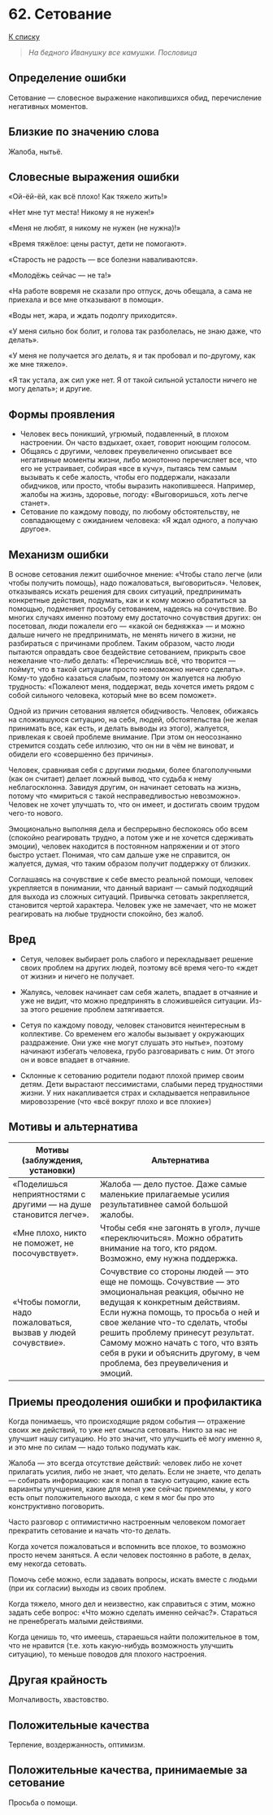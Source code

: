 # 62. Сетование

[К списку](000.md)

> *На бедного Иванушку все камушки.
Пословица*

## Определение ошибки

Сетование — словесное выражение накопившихся обид, перечисление негативных моментов.

## Близкие по значению слова

Жалоба, нытьё.

## Словесные выражения ошибки

«Ой-ёй-ёй, как всё плохо! Как тяжело жить!»

«Нет мне тут места! Никому я не нужен!»

«Меня не любят, я никому не нужен (не нужна)!»

«Время тяжёлое: цены растут, дети не помогают».

«Старость не радость — все болезни наваливаются».

«Молодёжь сейчас — не та!»

«На работе вовремя не сказали про отпуск, дочь обещала, а сама не приехала и все мне отказывают в помощи».

«Воды нет, жара, и ждать подолгу приходится».

«У меня сильно бок болит, и голова так разболелась, не знаю даже, что делать».

«У меня не получается эго делать, я и так пробовал и по-другому, как же мне тяжело».

«Я так устала, аж сил уже нет. Я от такой сильной усталости ничего не могу делать»; и другие.

## Формы проявления

- Человек весь поникший, угрюмый, подавленный, в плохом настроении. Он часто вздыхает, охает, говорит ноющим голосом.
- Общаясь с другими, человек преувеличенно описывает все негативные моменты жизни, либо монотонно перечисляет все, что его не устраивает, собирая «все в кучу», пытаясь тем самым вызывать к себе жалость, чтобы его поддержали, наказали обидчиков, или просто, чтобы выразить накопившееся. Например, жалобы на жизнь, здоровье, погоду: «Выговоришься, хоть легче станет».
- Сетование по каждому поводу, по любому обстоятельству, не совпадающему с ожиданием человека: «Я ждал одного, а получаю другое».

## Механизм ошибки

В основе сетования лежит ошибочное мнение: «Чтобы стало легче (или чтобы получить помощь), надо пожаловаться, выговориться». Человек, отказываясь искать решения для своих ситуаций, предпринимать конкретные действия, подумать, как и к кому можно обратиться за помощью, подменяет просьбу сетованием, надеясь на сочувствие. Во многих случаях именно поэтому ему достаточно сочувствия других: он посетовал, люди пожалели его — «какой он бедняжка» — и можно дальше ничего не предпринимать, не менять ничего в жизни, не разбираться с причинами проблем. Таким образом, часто люди пытаются оправдать свое бездействие сетованием, прикрыть свое нежелание что-либо делать: «Перечислишь всё, что творится — поймут, что в такой ситуации просто невозможно ничего сделать». Кому-то удобно казаться слабым, поэтому он жалуется на любую трудность: «Пожалеют меня, поддержат, ведь хочется иметь рядом с собой сильного человека, который мне во всем поможет».

Одной из причин сетования является обидчивость. Человек, обижаясь на сложившуюся ситуацию, на себя, людей, обстоятельства (не желая принимать все, как есть, и делать выводы из этого), жалуется, привлекая к своей проблеме внимание. При этом он неосознанно стремится создать себе иллюзию, что он ни в чём не виноват, и обидели его «совершенно без причины».

Человек, сравнивая себя с другими людьми, более благополучными (как он считает) делает ложный вывод, что судьба к нему неблагосклонна. Завидуя другим, он начинает сетовать на жизнь, потому что «мириться с такой несправедливостью невозможно». Человек не хочет улучшать то, что он имеет, и достигать своим трудом чего-то нового.

Эмоционально выполняя дела и беспрерывно беспокоясь обо всем (спокойно реагировать трудно, а потом уже и не хочется сдерживать эмоции), человек находится в постоянном напряжении и от этого быстро устает. Понимая, что сам дальше уже не справится, он жалуется, думая, что таким образом получит поддержку от близких.

Соглашаясь на сочувствие к себе вместо реальной помощи, человек укрепляется в понимании, что данный вариант — самый подходящий для выхода из сложных ситуаций. Привычка сетовать закрепляется, становится чертой характера. Человек уже не замечает, что не может реагировать на любые трудности спокойно, без жалоб.

## Вред

- Сетуя, человек выбирает роль слабого и перекладывает решение своих проблем на других людей, поэтому всё время чего-то «ждет от жизни» и ничего не получает.

- Жалуясь, человек начинает сам себя жалеть, впадает в отчаяние и уже не видит, что можно предпринять в сложившейся ситуации. Из-за этого решение проблем затягивается.

- Сетуя по каждому поводу, человек становится неинтересным в коллективе. Со временем его жалобы вызывает у окружающих раздражение. Они уже «не могут слушать это нытье», поэтому начинают избегать человека, грубо разговаривать с ним. От этого он и вовсе впадает в отчаяние.

- Склонные к сетованию родители подают плохой пример своим детям. Дети вырастают пессимистами, слабыми перед трудностями жизни. У них накапливается страх и складывается неправильное мировоззрение (что «всё вокруг плохо и все плохие»)

## Мотивы и альтернатива

Мотивы (заблуждения, установки) | Альтернатива
---|---
«Поделишься неприятностями с другими — на душе становится легче». | Жалоба — дело пустое. Даже самые маленькие прилагаемые усилия результативнее самой большой жалобы.
«Мне плохо, никто не поможет, не посочувствует». | Чтобы себя «не загонять в угол», лучше «переключиться». Можно обратить внимание на того, кто рядом. Возможно, ему нужна поддержка.
«Чтобы помогли, надо пожаловаться, вызвав у людей сочувствие». | Сочувствие со стороны людей — это еще не помощь. Сочувствие — это эмоциональная реакция, обычно не ведущая к конкретным действиям. Если нужна помощь, то просьба о ней и свое желание что-то сделать, чтобы решить проблему принесут результат. Самому можно начать с того, что взять себя в руки и объяснить другому, в чем проблема, без преувеличения и эмоций.

## Приемы преодоления ошибки и профилактика

Когда понимаешь, что происходящие рядом события — отражение своих же действий, то уже нет смысла сетовать. Никто за нас не улучшит нашу ситуацию. Но это значит, что улучшить её могу именно я, и это мне по силам — надо только подумать как.

Жалоба — это всегда отсутствие действий: человек либо не хочет прилагать усилия, либо не знает, что делать. Если не знаете, что делать — собирать информацию: как я попал в такую ситуацию, какие есть варианты улучшения, какие для меня уже сейчас приемлемы, у кого есть опыт положительного выхода, с кем я мог бы про это конструктивно поговорить.

Часто разговор с оптимистично настроенным человеком помогает прекратить сетование и начать что-то делать.

Когда хочется пожаловаться и вспомнить все плохое, то возможно просто нечем заняться. А если человек постоянно в работе, в делах, ему некогда сетовать.

Помочь себе можно, если задавать вопросы, искать вместе с людьми (при их согласии) выходы из своих проблем.

Когда тяжело, много дел и неизвестно, как справиться с этим, можно задать себе вопрос: «Что можно сделать именно сейчас?». Стараться не пренебрегать малыми действиями.

Когда ценишь то, что имеешь, стараешься найти положительное в том, что не нравится (т.е. хоть какую-нибудь возможность улучшить ситуацию), то меньше поводов для плохого настроения.

## Другая крайность

Молчаливость, хвастовство.

## Положительные качества

Терпение, воздержанность, оптимизм.

## Положительные качества, принимаемые за сетование

Просьба о помощи.
